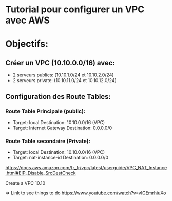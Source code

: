 Tutorial pour configurer un VPC avec AWS
===================================

# Objectifs:
## Créer un VPC (10.10.0.0/16) avec:
  - 2 serveurs publics: (10.10.1.0/24 et 10.10.2.0/24)
  - 2 serveurs private: (10.10.11.0/24 et 10.10.12.0/24)

## Configuration des Route Tables:
### Route Table Principale (public):
  - Target: local              Destination: 10.10.0.0/16 (VPC)
  - Target: Internet Gateway   Destination: 0.0.0.0/0

### Route Table secondaire (Private):
  - Target: local             Destination: 10.10.0.0/16 (VPC)
  - Target: nat-instance-id   Destination: 0.0.0.0/0

https://docs.aws.amazon.com/fr_fr/vpc/latest/userguide/VPC_NAT_Instance.html#EIP_Disable_SrcDestCheck


Create a VPC 10.10


=> Link to see things to do https://www.youtube.com/watch?v=vIGEmrhiuXo
